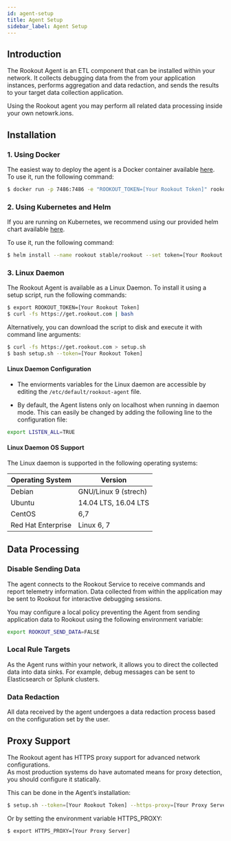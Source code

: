 ```yaml
---
id: agent-setup
title: Agent Setup
sidebar_label: Agent Setup
---
```


## Introduction

The Rookout Agent is an ETL component that can be installed within your network. It collects debugging data from the from your application instances, performs aggregation and data redaction, and sends the results to your target data collection application. 

Using the Rookout agent you may perform all related data processing inside your own netowrk.ions.

## Installation

### 1. Using Docker

The easiest way to deploy the agent is a Docker container available [here](https://hub.docker.com/r/rookout/agent/).  
To use it, run the following command:

```bash
$ docker run -p 7486:7486 -e "ROOKOUT_TOKEN=[Your Rookout Token]" rookout/agent
```
<div class="rookout-org-info org-info-normal-snippet"></div>

### 2. Using Kubernetes and Helm

If you are running on Kubernetes, we recommend using our provided helm chart available [here](https://github.com/helm/charts/tree/master/stable/rookout).

To use it, run the following command:

```bash
$ helm install --name rookout stable/rookout --set token=[Your Rookout Token]
```
<div class="rookout-org-info org-info-normal-snippet"></div>

### 3. Linux Daemon

The Rookout Agent is available as a Linux Daemon.
To install it using a setup script, run the following commands:

```bash
$ export ROOKOUT_TOKEN=[Your Rookout Token]
$ curl -fs https://get.rookout.com | bash
```
<div class="rookout-org-info org-info-normal-snippet"></div>

Alternatively, you can download the script to disk and execute it with command line arguments:
```bash
$ curl -fs https://get.rookout.com > setup.sh
$ bash setup.sh --token=[Your Rookout Token]
```
<div class="rookout-org-info org-info-normal-snippet"></div>

#### Linux Daemon Configuration

- The enviorments variables for the Linux daemon are accessible by editing the `/etc/default/rookout-agent` file.

- By default, the Agent listens only on localhost when running in daemon mode. This can easily be changed by adding the following line to the configuration file:
```bash
export LISTEN_ALL=TRUE
```

#### Linux Daemon OS Support

The Linux daemon is supported in the following operating systems:

| Operating System   | Version    |
| ------------------ | ---------- |
| Debian             | GNU/Linux 9 (strech)       |
| Ubuntu             | 14.04 LTS, 16.04 LTS         |
| CentOS             | 6,7          |
| Red Hat Enterprise | Linux 6, 7|


## Data Processing

### Disable Sending Data

The agent connects to the Rookout Service to receive commands and report telemetry information.
Data collected from within the application may be sent to Rookout for interactive debugging sessions.

You may configure a local policy preventing the Agent from sending application data to Rookout using the following environment variable:
```bash
export ROOKOUT_SEND_DATA=FALSE
```

### Local Rule Targets

As the Agent runs within your network, it allows you to direct the collected data into data sinks.
For example, debug messages can be sent to Elasticsearch or Splunk clusters.

### Data Redaction

All data received by the agent undergoes a data redaction process based on the configuration set by the user.

## Proxy Support 

The Rookout agent has HTTPS proxy support for advanced network configurations.  
As most production systems do have automated means for proxy detection, you should configure it statically.  

This can be done in the Agent’s installation:
```bash
$ setup.sh --token=[Your Rookout Token] --https-proxy=[Your Proxy Server]
```
<div class="rookout-org-info org-info-normal-snippet"></div>

Or by setting the environment variable HTTPS_PROXY:
```bash
$ export HTTPS_PROXY=[Your Proxy Server]
```
